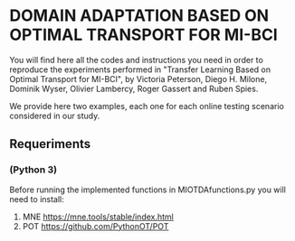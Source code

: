 # DOMAIN ADAPTATION BASED ON OPTIMAL TRANSPORT FOR MI-BCI

You will find here all the codes and instructions you need in order to reproduce the experiments performed in "Transfer Learning Based on Optimal Transport for MI-BCI", by Victoria Peterson, Diego H. Milone, Dominik Wyser, Olivier Lambercy, Roger Gassert and Ruben Spies.

We provide here two examples, each one for each online testing scenario considered in our study. 

## Requeriments 
### (Python 3)

Before running the implemented functions in MIOTDAfunctions.py you will need to install:
1) MNE https://mne.tools/stable/index.html
2) POT https://github.com/PythonOT/POT
 
 
